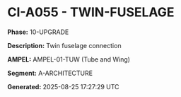 # CI-A055 - TWIN-FUSELAGE

**Phase:** 10-UPGRADE

**Description:** Twin fuselage connection

**AMPEL:** AMPEL-01-TUW (Tube and Wing)

**Segment:** A-ARCHITECTURE

**Generated:** 2025-08-25 17:27:29 UTC
